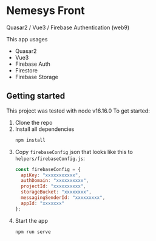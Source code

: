 # Nemesys Front

Quasar2 / Vue3 / Firebase Authentication (web9)


This app usages
* Quasar2
* Vue3
* Firebase Auth
* Firestore
* Firebase Storage

## Getting started
This project was tested with node v16.16.0
To get started:
1. Clone the repo
2. Install all dependencies
    ```bash
    npm install
    ```
3. Copy `firebaseConfig` json that looks like this to `helpers/firebaseConfig.js`:
   ```javascript
   const firebaseConfig = {
     apiKey: "xxxxxxxxxxx",
     authDomain: "xxxxxxxxxx",
     projectId: "xxxxxxxxxx",
     storageBucket: "xxxxxxxx",
     messagingSenderId: "xxxxxxxxx",
     appId: "xxxxxxx"
   };
   ```
4. Start the app
    ```bash
    npm run serve
    ```
